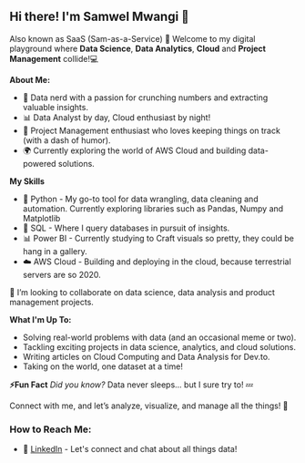 ## Hi there! I'm Samwel Mwangi 👋

Also known as SaaS (Sam-as-a-Service)
🚀 Welcome to my digital playground where **Data Science**, **Data Analytics**, **Cloud** and **Project Management** collide!💻

**About Me:**
  -  🧠 Data nerd with a passion for crunching numbers and extracting valuable insights.
  -  📊 Data Analyst by day, Cloud enthusiast by night!
  -  💼 Project Management enthusiast who loves keeping things on track (with a dash of humor).
  -  🌍 Currently exploring the world of AWS Cloud and building data-powered solutions.

**My Skills**
  -  🐍 Python - My go-to tool for data wrangling, data cleaning and automation. Currently exploring libraries such as Pandas, Numpy and Matplotlib
  -  🧮 SQL - Where I query databases in pursuit of insights.
  -  📊 Power BI - Currently studying to Craft visuals so pretty, they could be hang in a gallery.
  -  ☁️ AWS Cloud - Building and deploying in the cloud, because terrestrial servers are so 2020.

👯 I’m looking to collaborate on data science, data analysis and product management projects.

**What I'm Up To:**
  -  Solving real-world problems with data (and an occasional meme or two).
  -  Tackling exciting projects in data science, analytics, and cloud solutions.
  -  Writing articles on Cloud Computing and Data Analysis for Dev.to.
  -  Taking on the world, one dataset at a time!

**⚡Fun Fact**
_Did you know?_ Data never sleeps... but I sure try to! 💤

Connect with me, and let’s analyze, visualize, and manage all the things! 🚀

### How to Reach Me:
- 🏢 [LinkedIn](https://www.linkedin.com/in/samwel-njoroge-mwangi) - Let's connect and chat about all things data!

<!--
**Samtechies/Samtechies** is a ✨ _special_ ✨ repository because its `README.md` (this file) appears on your GitHub profile.

Here are some ideas to get you started:

- 🔭 I’m currently working on ...
- 🌱 I’m currently learning ...
- 👯 I’m looking to collaborate on ...
- 🤔 I’m looking for help with ...
- 💬 Ask me about ...
- 📫 How to reach me: ...
- 😄 Pronouns: ...
- ⚡ Fun fact: ...
-->
